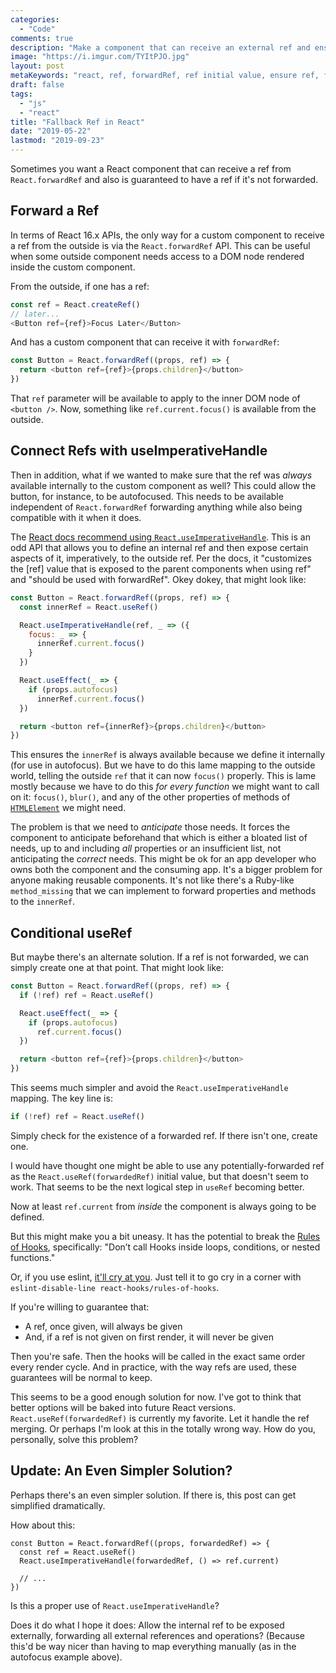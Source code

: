 ```yaml
---
categories:
  - "Code"
comments: true
description: "Make a component that can receive an external ref and ensure an internal ref."
image: "https://i.imgur.com/TYItPJO.jpg"
layout: post
metaKeywords: "react, ref, forwardRef, ref initial value, ensure ref, fallback ref"
draft: false
tags:
  - "js"
  - "react"
title: "Fallback Ref in React"
date: "2019-05-22"
lastmod: "2019-09-23"
---
```


Sometimes you want a React component that can receive a ref from `React.forwardRef` and also is guaranteed to have a ref if it's not forwarded.

<!--more-->

## Forward a Ref

In terms of React 16.x APIs, the only way for a custom component to receive a ref from the outside is via the `React.forwardRef` API.  This can be useful when some outside component needs access to a DOM node rendered inside the custom component.

From the outside, if one has a ref:

```js
const ref = React.createRef()
// later...
<Button ref={ref}>Focus Later</Button>
```

And has a custom component that can receive it with `forwardRef`:

```js
const Button = React.forwardRef((props, ref) => {
  return <button ref={ref}>{props.children}</button>
})
```

That `ref` parameter will be available to apply to the inner DOM node of `<button />`.  Now, something like `ref.current.focus()` is available from the outside.

## Connect Refs with useImperativeHandle

Then in addition, what if we wanted to make sure that the ref was *always* available internally to the custom component as well?  This could allow the button, for instance, to be autofocused.  This needs to be available independent of `React.forwardRef` forwarding anything while also being compatible with it when it does.  

The [React docs recommend using `React.useImperativeHandle`](https://reactjs.org/docs/hooks-reference.html#useimperativehandle).  This is an odd API that allows you to define an internal ref and then expose certain aspects of it, imperatively, to the outside ref.  Per the docs, it "customizes the [ref] value that is exposed to the parent components when using ref" and "should be used with forwardRef".  Okey dokey, that might look like:

```js
const Button = React.forwardRef((props, ref) => {
  const innerRef = React.useRef()

  React.useImperativeHandle(ref, _ => ({
    focus: _ => {
      innerRef.current.focus()
    }
  })

  React.useEffect(_ => {
    if (props.autofocus)
      innerRef.current.focus()
  })

  return <button ref={innerRef}>{props.children}</button>
})
```

This ensures the `innerRef` is always available because we define it internally (for use in autofocus).  But we have to do this lame mapping to the outside world, telling the outside `ref` that it can now `focus()` properly.  This is lame mostly because we have to do this *for every function* we might want to call on it: `focus()`, `blur()`, and any of the other properties of methods of [`HTMLElement`](https://developer.mozilla.org/en-US/docs/Web/API/HTMLElement) we might need.

The problem is that we need to *anticipate* those needs.  It forces the component to anticipate beforehand that which is either a bloated list of needs, up to and including *all* properties or an insufficient list, not anticipating the *correct* needs.  This might be ok for an app developer who owns both the component and the consuming app.  It's a bigger problem for anyone making reusable components. It's not like there's a Ruby-like `method_missing` that we can implement to forward properties and methods to the `innerRef`.

## Conditional useRef

But maybe there's an alternate solution.  If a ref is not forwarded, we can simply create one at that point.  That might look like:

```js
const Button = React.forwardRef((props, ref) => {
  if (!ref) ref = React.useRef()

  React.useEffect(_ => {
    if (props.autofocus)
      ref.current.focus()
  })

  return <button ref={ref}>{props.children}</button>
})
```

This seems much simpler and avoid the `React.useImperativeHandle` mapping. The key line is:

```js
if (!ref) ref = React.useRef()
```

Simply check for the existence of a forwarded ref.  If there isn't one, create one.

I would have thought one might be able to use any potentially-forwarded ref as the `React.useRef(forwardedRef)` initial value, but that doesn't seem to work.  That seems to be the next logical step in `useRef` becoming better.

Now at least `ref.current` from *inside* the component is always going to be defined.

But this might make you a bit uneasy.  It has the potential to break the [Rules of Hooks](https://reactjs.org/docs/hooks-rules.html), specifically: "Don’t call Hooks inside loops, conditions, or nested functions."

Or, if you use eslint, [it'll cry at you](https://www.npmjs.com/package/eslint-plugin-react-hooks).  Just tell it to go cry in a corner with `eslint-disable-line react-hooks/rules-of-hooks`.

If you're willing to guarantee that:

- A ref, once given, will always be given
- And, if a ref is not given on first render, it will never be given

Then you're safe.  Then the hooks will be called in the exact same order every render cycle.  And in practice, with the way refs are used, these guarantees will be normal to keep.  

This seems to be a good enough solution for now.  I've got to think that better options will be baked into future React versions.  `React.useRef(forwardedRef)` is currently my favorite.  Let it handle the ref merging.  Or perhaps I'm look at this in the totally wrong way.  How do you, personally, solve this problem?

## Update: An Even Simpler Solution?

Perhaps there's an even simpler solution. If there is, this post can get simplified dramatically.


How about this:

```
const Button = React.forwardRef((props, forwardedRef) => {
  const ref = React.useRef()
  React.useImperativeHandle(forwardedRef, () => ref.current)

  // ...
})
```

Is this a proper use of `React.useImperativeHandle`?  

Does it do what I hope it does: Allow the internal ref to be exposed externally, forwarding all external references and operations?  (Because this'd be way nicer than having to map everything manually (as in the autofocus example above).

